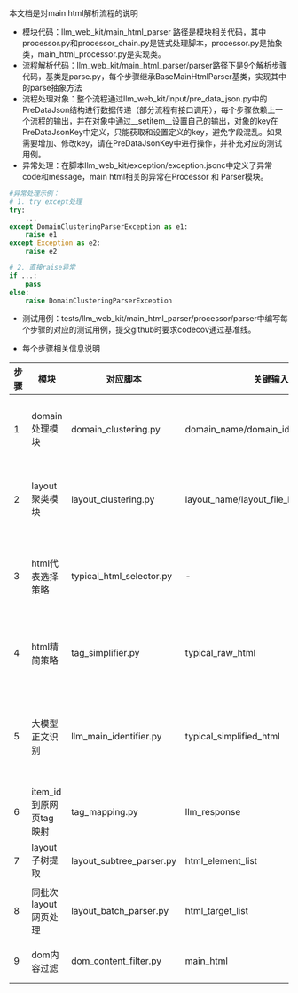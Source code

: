 本文档是对main html解析流程的说明

- 模块代码：llm_web_kit/main_html_parser 路径是模块相关代码，其中processor.py和processor_chain.py是链式处理脚本，processor.py是抽象类，main_html_processor.py是实现类。
- 流程解析代码：llm_web_kit/main_html_parser/parser路径下是9个解析步骤代码，基类是parse.py，每个步骤继承BaseMainHtmlParser基类，实现其中的parse抽象方法
- 流程处理对象：整个流程通过llm_web_kit/input/pre_data_json.py中的PreDataJson结构进行数据传递（部分流程有接口调用），每个步骤依赖上一个流程的输出，并在对象中通过\_\_setitem\_\_设置自己的输出，对象的key在PreDataJsonKey中定义，只能获取和设置定义的key，避免字段混乱。如果需要增加、修改key，请在PreDataJsonKey中进行操作，并补充对应的测试用例。
- 异常处理：在脚本llm_web_kit/exception/exception.jsonc中定义了异常code和message，main html相关的异常在Processor 和 Parser模块。

```python
#异常处理示例：
# 1. try except处理
try:
    ...
except DomainClusteringParserException as e1:
    raise e1
except Exception as e2:
    raise e2

# 2. 直接raise异常
if ...:
    pass
else:
    raise DomainClusteringParserException

```

- 测试用例：tests/llm_web_kit/main_html_parser/processor/parser中编写每个步骤的对应的测试用例，提交github时要求codecov通过基准线。

- 每个步骤相关信息说明

| 步骤 | 模块                   | 对应脚本                 | 关键输入                               | 关键输出                                | 异常类                             | 功能描述                                |
| ---- | ---------------------- | ------------------------ | -------------------------------------- | --------------------------------------- | ---------------------------------- | --------------------------------------- |
| 1    | domain处理模块         | domain_clustering.py     | domain_name/domain_id/domain_file_list | -                                       | DomainClusteringParserException    | 将原始CC数据按域名聚类，保证相同domain的html数据在一个或多个文件中 |
| 2    | layout聚类模块         | layout_clustering.py     | layout_name/layout_file_list           | -                                       | LayoutClusteringParserException    | 将域名进一步细分，对同domain下layout结构相同的html进行聚类 |
| 3    | html代表选择策略       | typical_html_selector.py | -                                      | typical_raw_html                        | TypicalHtmlSelectorParserException | 以layout粒度找出当前批次中1个代表性网页（基于内容区域深度/宽度等最优选择） |
| 4    | html精简策略           | tag_simplifier.py        | typical_raw_html                       | typical_raw_tag_html/typical_simplified_html | TagSimplifiedProcessorException    | 对代表性html进行精简，确保数据大小符合大模型输入token限制 |
| 5    | 大模型正文识别         | llm_main_identifier.py   | typical_simplified_html                | llm_response                            | LlmMainIdentifierParserException   | 结合prompt提示词框定正文内容（main_html），输出item_id结构的页面判定结果 |
| 6    | item_id到原网页tag映射 | tag_mapping.py           | llm_response                           | html_element_list                       | TagMappingParserException          | 建立item_id与原html网页tag的映射关系    |
| 7    | layout子树提取         | layout_subtree_parser.py | html_element_list                      | html_target_list                        | LayoutSubtreeParserException       | 根据映射的html tag抽取layout代表网页的子树 |
| 8    | 同批次layout网页处理   | layout_batch_parser.py   | html_target_list                       | main_html                               | LayoutBatchParserException         | 根据子树结构推理同批次layout的所有网页，输出main_html |
| 9    | dom内容过滤            | dom_content_filter.py    | main_html                              | filtered_main_html                      | DomContentFilterParserException    | 基于头尾重复率删除导航、广告等非正文节点 |
